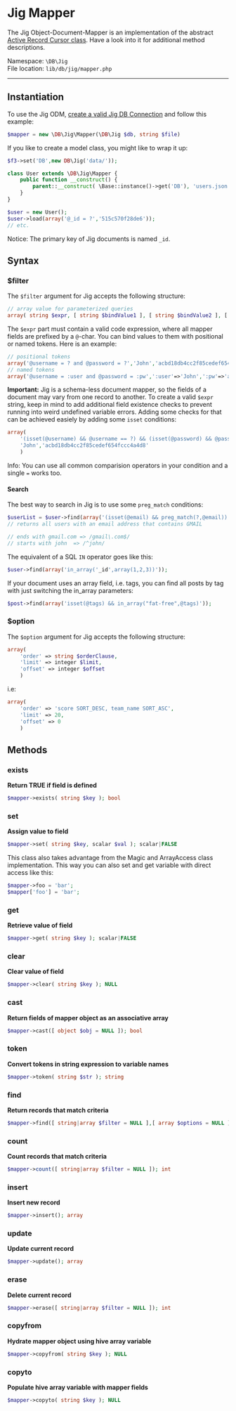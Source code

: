 # Jig Mapper

The Jig Object-Document-Mapper is an implementation of the abstract [Active Record Cursor class](cursor). Have a look into it for additional method descriptions.

Namespace: `\DB\Jig` <br/>
File location: `lib/db/jig/mapper.php`

---

## Instantiation

To use the Jig ODM, [create a valid Jig DB Connection](jig#constructor) and follow this example:

``` php
$mapper = new \DB\Jig\Mapper(\DB\Jig $db, string $file)
```

If you like to create a model class, you might like to wrap it up:

``` php
$f3->set('DB',new DB\Jig('data/'));

class User extends \DB\Jig\Mapper {
    public function __construct() {
        parent::__construct( \Base::instance()->get('DB'), 'users.json' );
    }
}

$user = new User();
$user->load(array('@_id = ?','515c570f28de6'));
// etc.
```

<div class="alert alert-info">
Notice: The primary key of Jig documents is named <code>_id</code>.
</div>


## Syntax

### $filter

The `$filter` argument for Jig accepts the following structure:

``` php
// array value for parameterized queries
array( string $expr, [ string $bindValue1 ], [ string $bindValue2 ], [...] )
```

The `$expr` part must contain a valid code expression, where all mapper fields are prefixed by a `@`-char. You can bind values to them with positional or named tokens.
Here is an example:

``` php
// positional tokens
array('@username = ? and @password = ?','John','acbd18db4cc2f85cedef654fccc4a4d8')
// named tokens
array('@username = :user and @password = :pw',':user'=>'John',':pw'=>'acbd18db4cc2f85cedef654fccc4a4d8')
```



**Important:** Jig is a schema-less document mapper, so the fields of a document may vary from one record to another.
To create a valid `$expr` string, keep in mind to add additional field existence checks to prevent running into weird undefined variable errors.
Adding some checks for that can be achieved easiely by adding some `isset` conditions:

``` php
array(
    '(isset(@username) && @username == ?) && (isset(@password) && @password = ?)',
    'John','acbd18db4cc2f85cedef654fccc4a4d8'
    )
```

<div class="alert alert-info">
Info: You can use all common comparision operators in your condition and a single <code>=</code> works too.
</div>

#### Search

The best way to search in Jig is to use some `preg_match` conditions:

```php
$userList = $user->find(array('(isset(@email) && preg_match(?,@email))','/gmail/'));
// returns all users with an email address that contains GMAIL

// ends with gmail.com => /gmail\.com$/
// starts with john  => /^john/
```

The equivalent of a SQL `IN` operator goes like this:

```php
$user->find(array('in_array('_id',array(1,2,3))'));
```

If your document uses an array field, i.e. tags, you can find all posts by tag with just switching the in_array parameters: 

```php
$post->find(array('isset(@tags) && in_array("fat-free",@tags)'));
```

### $option

The `$option` argument for Jig accepts the following structure:

``` php
array(
    'order' => string $orderClause,
    'limit' => integer $limit,
    'offset' => integer $offset
    )
```

i.e:

``` php
array(
    'order' => 'score SORT_DESC, team_name SORT_ASC',
    'limit' => 20,
    'offset' => 0
    )
```

## Methods

### exists

**Return TRUE if field is defined**

``` php
$mapper->exists( string $key ); bool
```


### set

**Assign value to field**

``` php
$mapper->set( string $key, scalar $val ); scalar|FALSE
```

This class also takes advantage from the Magic and ArrayAccess class implementation.
This way you can also set and get variable with direct access like this:

``` php
$mapper->foo = 'bar';
$mapper['foo'] = 'bar';
```


### get

**Retrieve value of field**

``` php
$mapper->get( string $key ); scalar|FALSE
```


### clear

**Clear value of field**

``` php
$mapper->clear( string $key ); NULL
```


### cast

**Return fields of mapper object as an associative array**

``` php
$mapper->cast([ object $obj = NULL ]); bool
```


### token

**Convert tokens in string expression to variable names**

``` php
$mapper->token( string $str ); string
```


### find

**Return records that match criteria**

``` php
$mapper->find([ string|array $filter = NULL ],[ array $options = NULL ],[ int $ttl = 0 ], [ bool $log=TRUE ]); array
```


### count

**Count records that match criteria**

``` php
$mapper->count([ string|array $filter = NULL ]); int
```

### insert
**Insert new record**

``` php
$mapper->insert(); array
```


### update
**Update current record**

``` php
$mapper->update(); array
```


### erase
**Delete current record**

``` php
$mapper->erase([ string|array $filter = NULL ]); int
```


### copyfrom
**Hydrate mapper object using hive array variable**

``` php
$mapper->copyfrom( string $key ); NULL
```


### copyto
**Populate hive array variable with mapper fields**

``` php
$mapper->copyto( string $key ); NULL
```

